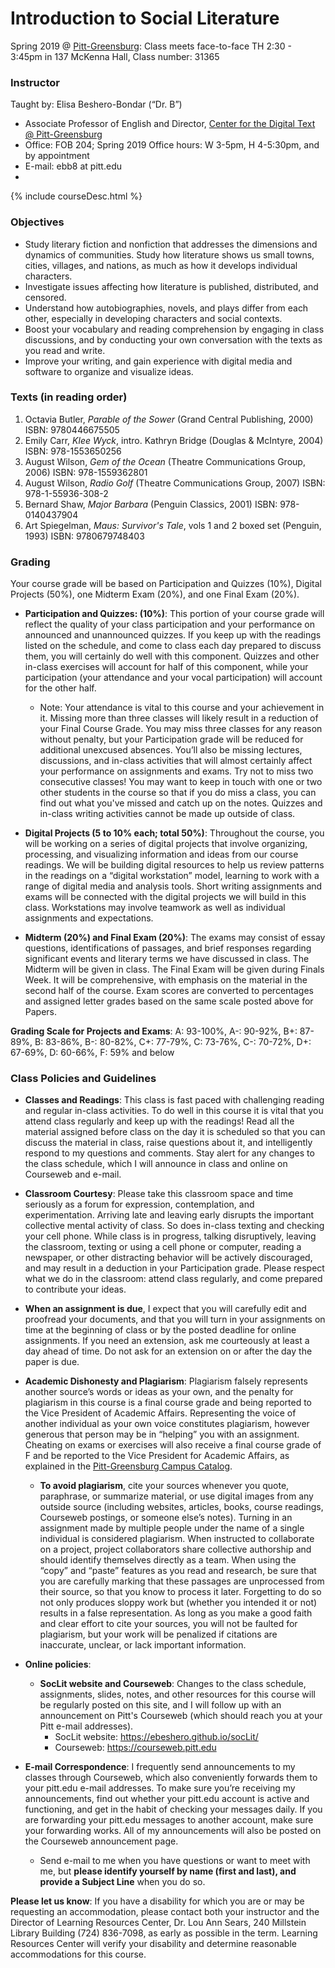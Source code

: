 # Introduction to Social Literature
Spring 2019 @ [Pitt-Greensburg](http://greensburg.pitt.edu): Class meets face-to-face TH 2:30 - 3:45pm in 137 McKenna Hall, Class number: 31365

### Instructor
Taught by: Elisa Beshero-Bondar (“Dr. B”)	

* Associate Professor of English and Director, [Center for the Digital Text @ Pitt-Greensburg](https://www.greensburg.pitt.edu/digital-humanities/center-digital-text)
* Office: FOB 204; Spring 2019 Office hours: W 3-5pm, H 4-5:30pm, and by appointment
* E-mail: ebb8 at pitt.edu
* 
{% include courseDesc.html %}


### Objectives

* Study literary fiction and nonfiction that addresses the dimensions and dynamics of communities. Study how literature shows us small towns, cities, villages, and nations, as much as how it develops individual characters. 
* Investigate issues affecting how literature is published, distributed, and censored. 
* Understand how autobiographies, novels, and plays differ from each other, especially in developing characters and social contexts.
* Boost your vocabulary and reading comprehension by engaging in class discussions, and by conducting your own conversation with the texts as you read and write.
* Improve your writing, and gain experience with digital media and software to organize and visualize ideas.

### Texts (in reading order)
1. Octavia Butler, *Parable of the Sower* (Grand Central Publishing, 2000) ISBN: 9780446675505
1.  Emily Carr, *Klee Wyck*, intro. Kathryn Bridge (Douglas & McIntyre, 2004) ISBN: 978-1553650256
1.  August Wilson, *Gem of the Ocean* (Theatre Communications Group, 2006) ISBN: 978-1559362801
1. August Wilson, *Radio Golf* (Theatre Communications Group, 2007) ISBN: 978-1-55936-308-2 
1.  Bernard Shaw, *Major Barbara* (Penguin Classics, 2001) ISBN: 978-0140437904
1.  Art Spiegelman, *Maus: Survivor's Tale*, vols 1 and 2 boxed set (Penguin, 1993) ISBN: 9780679748403

### Grading
Your course grade will be based on Participation and Quizzes (10%), Digital Projects (50%), one Midterm Exam (20%), and one Final Exam (20%).   

* **Participation and Quizzes: (10%)**:  This portion of your course grade will reflect the quality of your class participation and your performance on announced and unannounced quizzes.  If you keep up with the readings listed on the schedule, and come to class each day prepared to discuss them, you will certainly do well with this component.  Quizzes and other in-class exercises will account for half of this component, while your participation (your attendance and your vocal participation) will account for the other half. 
    * Note: Your attendance is vital to this course and your achievement in it. Missing more than three classes will likely result in a reduction of your Final Course Grade. You may miss three classes for any reason without penalty, but your Participation grade will be reduced for additional unexcused absences.  You’ll also be missing lectures, discussions, and in-class activities that will almost certainly affect your performance on assignments and exams. Try not to miss two consecutive classes!  You may want to keep in touch with one or two other students in the course so that if you do miss a class, you can find out what you've missed and catch up on the notes. Quizzes and in-class writing activities cannot be made up outside of class. 
 
* **Digital Projects (5 to 10% each; total 50%)**: Throughout the course, you will be working on a series of digital projects that involve organizing, processing, and visualizing information and ideas from our course readings. We will be building digital resources to help us review patterns in the readings on a “digital workstation” model, learning to work with a range of digital media and analysis tools. Short writing assignments and exams will be connected with the digital projects we will build in this class. Workstations may involve teamwork as well as individual assignments and expectations. 

* **Midterm (20%) and Final Exam (20%)**: The exams may consist of essay questions, identifications of passages, and brief responses regarding significant events and literary terms we have discussed in class. The Midterm will be given in class. The Final Exam will be given during Finals Week. It will be comprehensive, with emphasis on the material in the second half of the course. Exam scores are converted to percentages and assigned letter grades based on the same scale posted above for Papers.  

**Grading Scale for Projects and Exams**: A: 93-100%, A-: 90-92%, B+: 87-89%, B: 83-86%, B-: 80-82%, C+: 77-79%, C: 73-76%, C-: 70-72%, D+: 67-69%, D: 60-66%, F: 59% and below

### Class Policies and Guidelines
* **Classes and Readings**:  This class is fast paced with challenging reading and regular in-class activities. To do well in this course it is vital that you attend class regularly and keep up with the readings! Read all the material assigned before class on the day it is scheduled so that you can discuss the material in class, raise questions about it, and intelligently respond to my questions and comments. Stay alert for any changes to the class schedule, which I will announce in class and online on Courseweb and e-mail. 

* **Classroom Courtesy**: Please take this classroom space and time seriously as a forum for expression, contemplation, and experimentation. Arriving late and leaving early disrupts the important collective mental activity of class. So does in-class texting and checking your cell phone. While class is in progress, talking disruptively, leaving the classroom, texting or using a cell phone or computer, reading a newspaper, or other distracting behavior will be actively discouraged, and may result in a deduction in your Participation grade. Please respect what we do in the classroom: attend class regularly, and come prepared to contribute your ideas.  

* **When an assignment is due**, I expect that you will carefully edit and proofread your documents, and that you will turn in your assignments on time at the beginning of class or by the posted deadline for online assignments. If you need an extension, ask me courteously at least a day ahead of time. Do not ask for an extension on or after the day the paper is due.

* **Academic Dishonesty and Plagiarism**:  Plagiarism falsely represents another source’s words or ideas as your own, and the penalty for plagiarism in this course is a final course grade and being reported to the Vice President of Academic Affairs. Representing the voice of another individual as your own voice constitutes plagiarism, however generous that person may be in “helping” you with an assignment. Cheating on exams or exercises will also receive a final course grade of F and be reported to the Vice President for Academic Affairs, as explained in the [Pitt-Greensburg Campus Catalog](https://catalog.upg.pitt.edu/content.php?catoid=135&navoid=11699#academic-integrity).  
    * **To avoid plagiarism**, cite your sources whenever you quote, paraphrase, or summarize material, or use digital images from any outside source (including websites, articles, books, course readings, Courseweb postings, or someone else’s notes). Turning in an assignment made by multiple people under the name of a single individual is considered plagiarism. When instructed to collaborate on a project, project collaborators share collective authorship and should identify themselves directly as a team. When using the “copy” and “paste” features as you read and research, be sure that you are carefully marking that these passages are unprocessed from their source, so that you know to process it later. Forgetting to do so not only produces sloppy work but (whether you intended it or not) results in a false representation. As long as you make a good faith and clear effort to cite your sources, you will not be faulted for plagiarism, but your work will be penalized if citations are inaccurate, unclear, or lack important information. 

* **Online policies**: 
    * **SocLit website and Courseweb**: Changes to the class schedule, assignments, slides, notes, and other resources for this course will be regularly posted on this site, and I will follow up with an announcement on Pitt's Courseweb (which should reach you at your Pitt e-mail addresses). 
         * SocLit website: <https://ebeshero.github.io/socLit/>
         * Courseweb: <https://courseweb.pitt.edu>
 
* **E-mail Correspondence**: I frequently send announcements to my classes through Courseweb, which also conveniently forwards them to your pitt.edu e-mail addresses. To make sure you’re receiving my announcements, find out whether your pitt.edu account is active and functioning, and get in the habit of checking your messages daily. If you are forwarding your pitt.edu messages to another account, make sure your forwarding works. All of my announcements will also be posted on the Courseweb announcement page. 
    * Send e-mail to me when you have questions or want to meet with me, but **please identify yourself by name (first and last), and provide a Subject Line** when you do so.  
    
**Please let us know**: If you have a disability for which you are or may be requesting an accommodation, please contact both your instructor and the Director of Learning Resources Center, Dr. Lou Ann Sears, 240 Millstein Library Building (724) 836-7098, as early as possible in the term. Learning Resources Center will verify your disability and determine reasonable accommodations for this course.   
   

